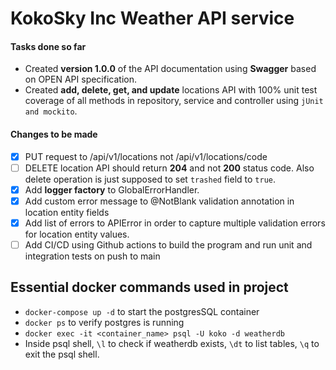 # KokoSky Inc Weather API service

#### Tasks done so far
- Created __version 1.0.0__ of the API documentation using __Swagger__ based on OPEN API specification.
- Created __add, delete, get, and update__ locations API with 100% unit test coverage of all methods in repository, service and controller using `jUnit and mockito`.

#### Changes to be made
- [x] PUT request to /api/v1/locations not /api/v1/locations/code
- [ ] DELETE location API should return __204__ and not __200__ status code. Also delete operation is just supposed to set
`trashed` field to `true`.
- [x] Add __logger factory__ to GlobalErrorHandler.
- [x] Add custom error message to @NotBlank validation annotation in location entity fields
- [x] Add list of errors to APIError in order to capture multiple validation errors for location entity values.
- [ ] Add CI/CD using Github actions to build the program and run unit and integration tests on push to main

## Essential docker commands used in project
- `docker-compose up -d` to start the postgresSQL container
- `docker ps` to verify postgres is running
- `docker exec -it <container_name> psql -U koko -d weatherdb`
- Inside psql shell, `\l` to check if weatherdb exists, `\dt` to list tables, `\q` to exit the psql shell.